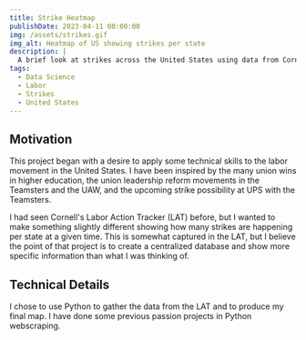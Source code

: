 ```yaml
---
title: Strike Heatmap
publishDate: 2023-04-11 00:00:00
img: /assets/strikes.gif
img_alt: Heatmap of US showing strikes per state
description: |
  A brief look at strikes across the United States using data from Cornell University's ILR Labor Action Tracker. 
tags:
  - Data Science
  - Labor
  - Strikes
  - United States
---
```


## Motivation

This project began with a desire to apply some technical skills to the labor movement in the United States. I have been inspired by the many union wins in higher education, the union leadership reform movements in the Teamsters and the UAW, and the upcoming strike possibility at UPS with the Teamsters. 

I had seen Cornell's Labor Action Tracker (LAT) before, but I wanted to make something slightly different showing how many strikes are happening per state at a given time. This is somewhat captured in the LAT, but I believe the point of that project is to create a centralized database and show more specific information than what I was thinking of. 

## Technical Details

I chose to use Python to gather the data from the LAT and to produce my final map. I have done some previous passion projects in Python webscraping. 